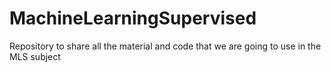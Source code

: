 # MachineLearningSupervised
Repository to share all the material and code that we are going to use in the MLS subject

